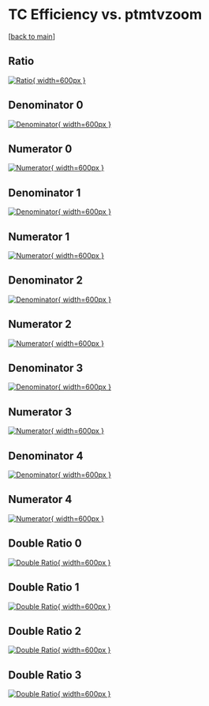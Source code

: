 # TC Efficiency vs. ptmtvzoom

[[back to main](./)]



## Ratio

[![Ratio](../mtv/var/TC_base_211_1_eff_ptmtvzoom.png){ width=600px }](../mtv/var/TC_base_211_1_eff_ptmtvzoom.pdf)

## Denominator 0

[![Denominator](../mtv/den/TC_base_211_1_eff_ptmtvzoom_den0.png){ width=600px }](../mtv/den/TC_base_211_1_eff_ptmtvzoom_den0.pdf)

## Numerator 0

[![Numerator](../mtv/num/TC_base_211_1_eff_ptmtvzoom_num0.png){ width=600px }](../mtv/num/TC_base_211_1_eff_ptmtvzoom_num0.pdf)

## Denominator 1

[![Denominator](../mtv/den/TC_base_211_1_eff_ptmtvzoom_den1.png){ width=600px }](../mtv/den/TC_base_211_1_eff_ptmtvzoom_den1.pdf)

## Numerator 1

[![Numerator](../mtv/num/TC_base_211_1_eff_ptmtvzoom_num1.png){ width=600px }](../mtv/num/TC_base_211_1_eff_ptmtvzoom_num1.pdf)

## Denominator 2

[![Denominator](../mtv/den/TC_base_211_1_eff_ptmtvzoom_den2.png){ width=600px }](../mtv/den/TC_base_211_1_eff_ptmtvzoom_den2.pdf)

## Numerator 2

[![Numerator](../mtv/num/TC_base_211_1_eff_ptmtvzoom_num2.png){ width=600px }](../mtv/num/TC_base_211_1_eff_ptmtvzoom_num2.pdf)

## Denominator 3

[![Denominator](../mtv/den/TC_base_211_1_eff_ptmtvzoom_den3.png){ width=600px }](../mtv/den/TC_base_211_1_eff_ptmtvzoom_den3.pdf)

## Numerator 3

[![Numerator](../mtv/num/TC_base_211_1_eff_ptmtvzoom_num3.png){ width=600px }](../mtv/num/TC_base_211_1_eff_ptmtvzoom_num3.pdf)

## Denominator 4

[![Denominator](../mtv/den/TC_base_211_1_eff_ptmtvzoom_den4.png){ width=600px }](../mtv/den/TC_base_211_1_eff_ptmtvzoom_den4.pdf)

## Numerator 4

[![Numerator](../mtv/num/TC_base_211_1_eff_ptmtvzoom_num4.png){ width=600px }](../mtv/num/TC_base_211_1_eff_ptmtvzoom_num4.pdf)

## Double Ratio 0

[![Double Ratio](../mtv/ratio/TC_base_211_1_eff_ptmtvzoom_ratio0.png){ width=600px }](../mtv/ratio/TC_base_211_1_eff_ptmtvzoom_ratio0.pdf)

## Double Ratio 1

[![Double Ratio](../mtv/ratio/TC_base_211_1_eff_ptmtvzoom_ratio1.png){ width=600px }](../mtv/ratio/TC_base_211_1_eff_ptmtvzoom_ratio1.pdf)

## Double Ratio 2

[![Double Ratio](../mtv/ratio/TC_base_211_1_eff_ptmtvzoom_ratio2.png){ width=600px }](../mtv/ratio/TC_base_211_1_eff_ptmtvzoom_ratio2.pdf)

## Double Ratio 3

[![Double Ratio](../mtv/ratio/TC_base_211_1_eff_ptmtvzoom_ratio3.png){ width=600px }](../mtv/ratio/TC_base_211_1_eff_ptmtvzoom_ratio3.pdf)

